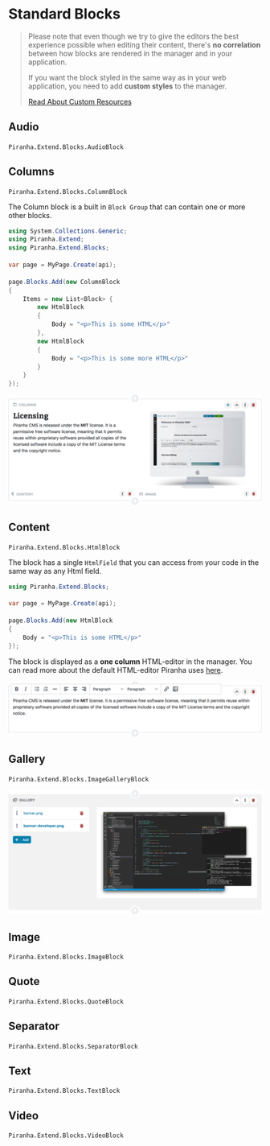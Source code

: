 # Standard Blocks

> Please note that even though we try to give the editors the best experience possible when editing their content, there's **no correlation** between how blocks are rendered in the manager and in your application.
>
> If you want the block styled in the same way as in your web application, you need to add **custom styles** to the manager.
>
> [Read About Custom Resources](../manager-extensions/custom-resources)

## Audio

`Piranha.Extend.Blocks.AudioBlock`

## Columns

`Piranha.Extend.Blocks.ColumnBlock`

The Column block is a built in `Block Group` that can contain one or more other blocks.

~~~ csharp
using System.Collections.Generic;
using Piranha.Extend;
using Piranha.Extend.Blocks;

var page = MyPage.Create(api);

page.Blocks.Add(new ColumnBlock
{
    Items = new List<Block> {
        new HtmlBlock
        {
            Body = "<p>This is some HTML</p>"
        },
        new HtmlBlock
        {
            Body = "<p>This is some more HTML</p>"
        }
    }
});
~~~

![Column Block](../_assets/blocks/block-columns.png)

## Content

`Piranha.Extend.Blocks.HtmlBlock`

The block has a single `HtmlField` that you can access from your code in the same way as any Html field.

~~~ csharp
using Piranha.Extend.Blocks;

var page = MyPage.Create(api);

page.Blocks.Add(new HtmlBlock
{
    Body = "<p>This is some HTML</p>"
});
~~~

The block is displayed as a **one column** HTML-editor in the manager. You can read more about the default HTML-editor Piranha uses [here](../components/html-editor).

![Content Block](../_assets/blocks/block-content.png)

## Gallery

`Piranha.Extend.Blocks.ImageGalleryBlock`

![Gallery Block](../_assets/blocks/block-gallery.png)

## Image

`Piranha.Extend.Blocks.ImageBlock`

## Quote

`Piranha.Extend.Blocks.QuoteBlock`

## Separator

`Piranha.Extend.Blocks.SeparatorBlock`

## Text

`Piranha.Extend.Blocks.TextBlock`

## Video

`Piranha.Extend.Blocks.VideoBlock`